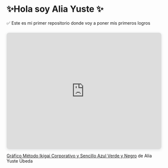 # ✨Hola soy Alia Yuste ✨

✅ Este es mi primer repositorio donde voy a poner mis primeros logros

<div style="position: relative; width: 100%; height: 0; padding-top: 75.0000%;
 padding-bottom: 0; box-shadow: 0 2px 8px 0 rgba(63,69,81,0.16); margin-top: 1.6em; margin-bottom: 0.9em; overflow: hidden;
 border-radius: 8px; will-change: transform;">
  <iframe loading="lazy" style="position: absolute; width: 100%; height: 100%; top: 0; left: 0; border: none; padding: 0;margin: 0;"
    src="https://www.canva.com/design/DAGy-lmQXbk/4RVnoyMmTtKb_eRgroQo5A/view?embed" allowfullscreen="allowfullscreen" allow="fullscreen">
  </iframe>
</div>
<a href="https:&#x2F;&#x2F;www.canva.com&#x2F;design&#x2F;DAGy-lmQXbk&#x2F;4RVnoyMmTtKb_eRgroQo5A&#x2F;view?utm_content=DAGy-lmQXbk&amp;utm_campaign=designshare&amp;utm_medium=embeds&amp;utm_source=link" target="_blank" rel="noopener">Gráfico Método Ikigai Corporativo y Sencillo Azul Verde y Negro</a> de Alia Yuste Úbeda

<!--
**Aliasys/Aliasys** is a ✨ _special_ ✨ repository because its `README.md` (this file) appears on your GitHub profile.

Here are some ideas to get you started:

- 🔭 I’m currently working on ...
- 🌱 I’m currently learning ...
- 👯 I’m looking to collaborate on ...
- 🤔 I’m looking for help with ...
- 💬 Ask me about ...
- 📫 How to reach me: ...
- 😄 Pronouns: ...
- ⚡ Fun fact: ...
-->
